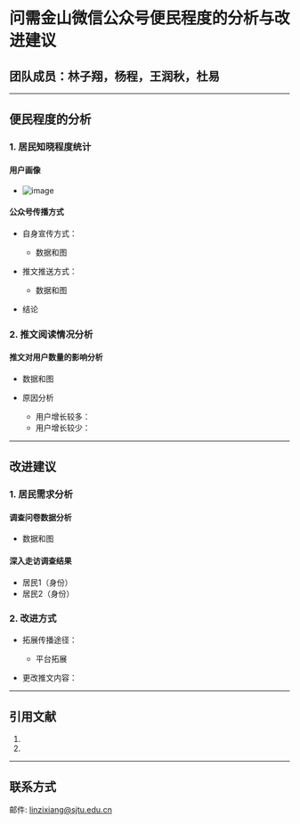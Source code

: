 # 问需金山微信公众号便民程度的分析与改进建议
## 团队成员：林子翔，杨程，王润秋，杜易

<hr>

## 便民程度的分析

### 1. 居民知晓程度统计

#### 用户画像
- ![image](https://github.com/Dzsyang/STAT3060J-Website/blob/main/User%20Picture/User%20Age%20Distribution.png)

#### 公众号传播方式
- 自身宣传方式：
  - 数据和图

- 推文推送方式：
  - 数据和图

- 结论

### 2. 推文阅读情况分析

#### 推文对用户数量的影响分析
- 数据和图

- 原因分析
  - 用户增长较多：
  - 用户增长较少：

<hr>

## 改进建议

### 1. 居民需求分析
#### 调查问卷数据分析
- 数据和图

#### 深入走访调查结果
- 居民1（身份）
- 居民2（身份）



### 2. 改进方式
- 拓展传播途径：
  - 平台拓展

- 更改推文内容：

<hr>

## 引用文献
  1. 
  2. 

<hr>

## 联系方式
邮件: linzixiang@sjtu.edu.cn

